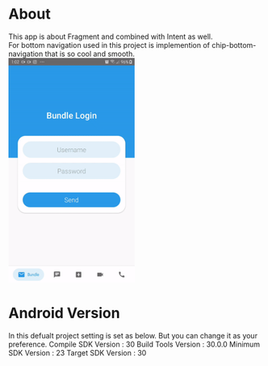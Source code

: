# About
This app is about Fragment and combined with Intent as well. <br />
For bottom navigation used in this project is implemention of chip-bottom-navigation that is so cool and smooth. <br />
<img src="fragment-intent-app.gif" width="250"/>

# Android Version
In this defualt project setting is set as below. But you can change it as your preference.
Compile SDK Version : 30
Build Tools Version : 30.0.0
Minimum SDK Version : 23
Target SDK Version : 30
